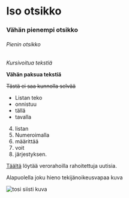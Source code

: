 # Iso otsikko
### Vähän pienempi otsikko
###### Pienin otsikko

*Kursivoitua tekstiä*

__Vähän paksua tekstiä__

~~Tästä ei saa kunnolla selvää~~

- Listan teko
- onnistuu
- tällä
- tavalla

4. listan
1. Numeroimalla
3. määrittää
2. voit
5. järjestyksen.


[Täältä](https://yle.fi/) löytää verorahoilla rahoitettuja uutisia.

Alapuolella joku hieno tekijänoikeusvapaa kuva

![tosi siisti kuva](https://images.pexels.com/photos/10194705/pexels-photo-10194705.jpeg?auto=compress&cs=tinysrgb&dpr=3&h=750&w=1260)

